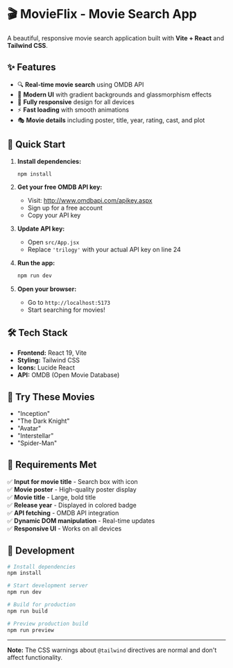 # 🎬 MovieFlix - Movie Search App

A beautiful, responsive movie search application built with **Vite + React** and **Tailwind CSS**.

## ✨ Features

- 🔍 **Real-time movie search** using OMDB API
- 🎨 **Modern UI** with gradient backgrounds and glassmorphism effects
- 📱 **Fully responsive** design for all devices
- ⚡ **Fast loading** with smooth animations
- 🎭 **Movie details** including poster, title, year, rating, cast, and plot

## 🚀 Quick Start

1. **Install dependencies:**
   ```bash
   npm install
   ```

2. **Get your free OMDB API key:**
   - Visit: http://www.omdbapi.com/apikey.aspx
   - Sign up for a free account
   - Copy your API key

3. **Update API key:**
   - Open `src/App.jsx`
   - Replace `'trilogy'` with your actual API key on line 24

4. **Run the app:**
   ```bash
   npm run dev
   ```

5. **Open your browser:**
   - Go to `http://localhost:5173`
   - Start searching for movies!

## 🛠️ Tech Stack

- **Frontend:** React 19, Vite
- **Styling:** Tailwind CSS
- **Icons:** Lucide React
- **API:** OMDB (Open Movie Database)

## 📱 Try These Movies

- "Inception"
- "The Dark Knight"
- "Avatar"
- "Interstellar"
- "Spider-Man"

## 🎯 Requirements Met

✅ **Input for movie title** - Search box with icon  
✅ **Movie poster** - High-quality poster display  
✅ **Movie title** - Large, bold title  
✅ **Release year** - Displayed in colored badge  
✅ **API fetching** - OMDB API integration  
✅ **Dynamic DOM manipulation** - Real-time updates  
✅ **Responsive UI** - Works on all devices  

## 🔧 Development

```bash
# Install dependencies
npm install

# Start development server
npm run dev

# Build for production
npm run build

# Preview production build
npm run preview
```

---

**Note:** The CSS warnings about `@tailwind` directives are normal and don't affect functionality.
